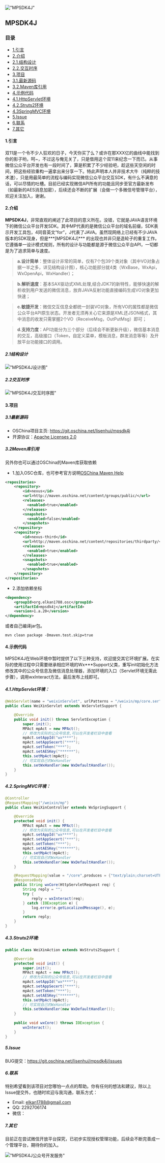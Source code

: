 !["MPSDK4J"](http://j2ee.u.qiniudn.com/mpsdk4j-logo.png-aliassmall "MPSDK4J")
## MPSDK4J
### 目录
*  [1.引言](#引言)
*  [2.介绍](#介绍)
  * [2.1.结构设计](#结构设计)
  * [2.2.交互时序](#交互时序)
*  [3.项目](#项目)
  * [3.1.最新源码](#最新源码)
  * [3.2.Maven库引用](#Maven库引用)
*  [4.示例代码](#示例代码)
  * [4.1.HttpServlet环境](#HttpServlet环境)
  * [4.2.Struts2环境](#Struts2环境)
  * [4.3SpringMVC环境](#SpringMVC环境)
*  [5.Issue](#Issue)
*  [6.联系](#联系)
*  [7.其它](#其它)

<a name="引言"></a>
#### 1.引言
双11是一个令不少人狂欢的日子，今天你买了么？或许在那XXX亿的曲线中能找到你的影子哟，呵~，不过这与俺无关了，只是借用这个双11来纪念一下而已。从事微信公众平台开发也有一段时间了，算是积累了不少经验吧，趁这些天空闲的时间，把这些经验重构一遍拿出来分享一下。特此声明本人并非技术大牛（纯粹的技术渣），只是用最简单的流程与编码实现微信公众平台交互SDK，有什么不满意的话，可以尽情的吐槽。目前已经实现微信API所有的功能且同步至官方最新发布（如最新的AES消息加密），后续还会不断的扩展（会做一个多微信号管理平台），欢迎关注加入，谢谢。

<a name="介绍"></a>
#### 2.介绍
**MPSDK4J**，非常直观的阐述了此项目的意义所在。没错，它就是JAVA语言环境下的微信公众平台开发SDK。其中MP代表的是微信公众平台的域名前缀，SDK表示开发工具包，4同音英文“for”，J代表了JAVA。虽然现网络上已经有不少JAVA版本的SDK现身，但是***[MPSDK4J]*** 的出现也并非只是造轮子的重复工作。它遵循单一设计模式规则，所有的设计与功能都是源于微信公众平台API，一切都是为了追求简单与速度。

>**a.设计简单**：整体设计非常的简单，仅有7个包39个类对象（其中VO对象占据一半之多，详见结构设计图），核心功能部分就4类（WxBase，WxApi，WxOpenApi，WxHandler）；

>**b.解析速度**：基本SAX驱动式XML处理,结合JDK7的新特性，能够快速的解析收到用户发送的微信消息，放弃JAVA反射功能直接编码生成VO对象更加快速；

>**c.敏捷开发**：微信交互信息全都统一封装VO对象，所有VO的属性都是微信公众平台API原生状态。开发者无须再关心它来源是XML还JSON格式，其中消息的收发只需掌握2个VO（ReceiveMsg，OutPutMsg）即可；

>**d.支持力度**：API功能分为三个部分（后续会不断更新升级），微信基本消息的交互，高级接口（Token，自定义菜单，模板消息，群发消息等等）及开放平台功能接口的调用。

<a name="结构设计"></a>
##### 2.1结构设计
!["MPSDK4J设计图"](http://j2ee.u.qiniudn.com/mpsdk4j-class-design.png-alias "MPSDK4J设计图")

<a name="交互时序"></a>
##### 2.2交互时序
!["MPSDK4J交互时序图"](http://j2ee.u.qiniudn.com/mpsdk4j-sequence.png-alias "MPSDK4J交互时序图")

<a name="项目"></a>
#### 3.项目

<a name="最新源码"></a>
##### 3.1最新源码
* OSChina项目主页: <https://git.oschina.net/lisenhui/mpsdk4j>
* 开源协议：[Apache Licenses 2.0](http://www.apache.org/licenses/LICENSE-2.0)

<a name="Maven库引用"></a>
##### 3.2Maven库引用
另外你也可以通过OSChina的Maven库获取依赖

*  1.加入OSC仓库，也可参考官方说明[OSChina Maven Help](http://maven.oschina.net/help.html)
```xml
<repositories>
    <repository>
        <id>nexus</id>
        <url>http://maven.oschina.net/content/groups/public/</url>
        <releases>
          <enabled>true</enabled>
        </releases>
        <snapshots>
          <enabled>false</enabled>
        </snapshots>
    </repository>
    <repository>
        <id>nexus-third</id>
        <url>http://maven.oschina.net/content/repositories/thirdparty/</url>
        <releases>
          <enabled>true</enabled>
        </releases>
        <snapshots>
          <enabled>true</enabled>
        </snapshots>
    </repository>
</repositories>
```

* 2.添加依赖坐标
```xml
<dependency>
    <groupId>org.elkan1788.osc</groupId>
    <artifactId>mpsdk4j</artifactId>
    <version>1.a.20</version>
</dependency>
```

或者自己编译jar包。
```
mvn clean package -Dmaven.test.skip=true
```

<a name="示例代码"></a>
#### 4.示例代码
MPSDK4J在Web环境中暂时提供了以下三种支持，欢迎提交其它环境扩展。在实际的使用过程中只需要继承相应环境的Wx***Support父类，重写init初始化方法修改其中的公众号信息及微信消息处理器，添加环境的入口（Servlet环境无需此步骤），调用wxInteract方法，最后发布上线即可。
<a name="HttpServlet环境"></a>
##### 4.1.HttpServlet环境：
```java
@WebServlet(name = "weixinServlet", urlPatterns = "/weixin/mp/core.ser")
public class WeiXinServlet extends WxServletSupport {

    @Override
    public void init() throws ServletException {
        super.init();
        MPAct mpAct = new MPAct();
        // 修改为实际的公众号信息,可以在开发者栏目中查看
        mpAct.setAppId("wx****");
        mpAct.setAppSecert("***");
        mpAct.setToken("***");
        mpAct.setAESKey("******");
        this.setMpAct(mpAct);
        // 可实现自己的WxHandler
        this.setWxHandler(new WxDefaultHandler());
    }
}
```
<a name="SpringMVC环境"></a>
##### 4.2.SpringMVC环境：

```java
@Controller
@RequestMapping("/weixin/mp")
public class WeiXinController extends WxSpringSupport {

    @Override
    protected void init() {
        MPAct mpAct = new MPAct();
        // 修改为实际的公众号信息,可以在开发者栏目中查看
        mpAct.setAppId("wx****");
        mpAct.setAppSecert("***");
        mpAct.setToken("***");
        mpAct.setAESKey("******");
        this.setMpAct(mpAct);
        // 可实现自己的WxHandler
        this.setWxHandler(new WxDefaultHandler());
    }

    @RequestMapping(value = "/core",produces = {"text/plain;charset=UTF-8"})
    @ResponseBody
    public String wxCore(HttpServletRequest req) {
        String reply = "";
        try {
            reply = wxInteract(req);
        } catch (IOException e) {
            log.error(e.getLocalizedMessage(), e);
        }
        return reply;
    }
}
```

<a name="Struts2环境"></a>
##### 4.3.Struts2环境:
```java
public class WeiXinAction extends WxStruts2Support {

    @Override
    protected void init() {
        super.init();
        MPAct mpAct = new MPAct();
        // 修改为实际的公众号信息,可以在开发者栏目中查看
        mpAct.setAppId("wx****");
        mpAct.setAppSecert("***");
        mpAct.setToken("***");
        mpAct.setAESKey("******");
        this.setMpAct(mpAct);
        // 可实现自己的WxHandler
        this.setWxHandler(new WxDefaultHandler());
    }
	
	public void wxCore() throws IOException {
        wxInteract();
    }
}
```

<a name="Issue"></a>
##### 5.Issue
BUG提交：<https://git.oschina.net/lisenhui/mpsdk4j/issues>

<a name="联系"></a>
##### 6.联系
特别希望看到该项目对您哪怕一点点的帮助。你有任何的想法和建议，除以上Issue提交外，也随时欢迎与我沟通，联系方式：

*  Email: elkan1788@gmail.com
*  QQ: 2292706174
*  微信：

<a name="其它"></a>
##### 7.其它
目前正在尝试微信开放平台探究，已初步实现授权管理功能，后续会不断完善成一个管理平台，期待你的加入。

!["MPSDK4J公众号开发服务"](http://j2ee.u.qiniudn.com/weixn-open-demo.png-alias "MPSDK4J公众号开发服务")
